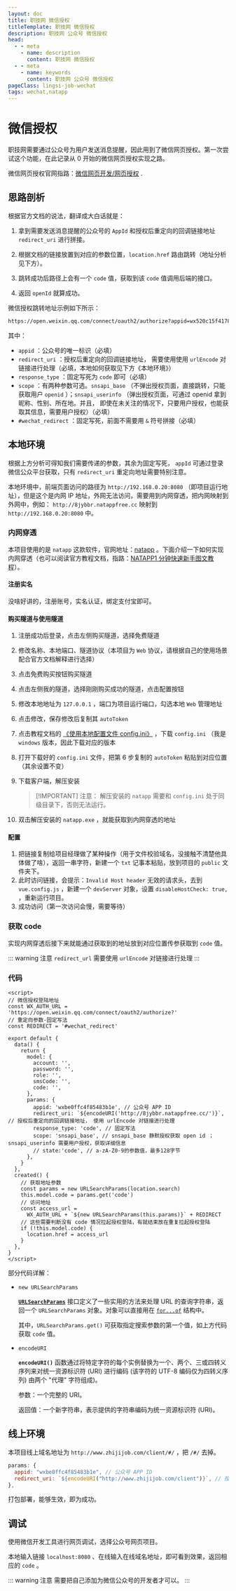 ```yaml
---
layout: doc
title: 职技网 微信授权
titleTemplate: 职技网 微信授权
description: 职技网 公众号 微信授权
head:
  - - meta
    - name: description
      content: 职技网 微信授权
  - - meta
    - name: keywords
      content: 职技网 公众号 微信授权
pageClass: lingsi-job-wechat
tags: wechat,natapp
---
```


# 微信授权

职技网需要通过公众号为用户发送消息提醒，因此用到了微信网页授权。第一次尝试这个功能，在此记录从 0 开始的微信网页授权实现之路。

微信网页授权官网指路：[微信网页开发/网页授权](https://developers.weixin.qq.com/doc/offiaccount/OA_Web_Apps/Wechat_webpage_authorization.html) .

## 思路剖析

根据官方文档的说法，翻译成大白话就是：

1. 拿到需要发送消息提醒的公众号的 `AppId` 和授权后重定向的回调链接地址 `redirect_uri` 进行拼接。

2. 根据文档的链接放置到对应的参数位置，`location.href` 路由跳转（地址分析见下方）。

3. 跳转成功后路径上会有一个 `code` 值，获取到该 `code` 值调用后端的接口。

4. 返回 `openId` 就算成功。

微信授权跳转地址示例如下所示：

```txt
https://open.weixin.qq.com/connect/oauth2/authorize?appid=wx520c15f417810387&redirect_uri=https%3A%2F%2Fchong.qq.com%2Fphp%2Findex.php%3Fd%3D%26c%3DwxAdapter%26m%3DmobileDeal%26showwxpaytitle%3D1%26vb2ctag%3D4_2030_5_1194_60&response_type=code&scope=snsapi_base&state=123#wechat_redirect
```

其中：

- `appid` ：公众号的唯一标识（必填）
- `redirect_uri` ：授权后重定向的回调链接地址， 需要使用使用 `urlEncode` 对链接进行处理（必填，本地如何获取见下方《本地环境》）
- `response_type` ：固定写死为 `code` 即可（必填）
- `scope` ：有两种参数可选。`snsapi_base` （不弹出授权页面，直接跳转，只能获取用户 `openid` ）；`snsapi_userinfo` （弹出授权页面，可通过 openid 拿到昵称、性别、所在地。并且， 即使在未关注的情况下，只要用户授权，也能获取其信息，需要用户授权）（必填）
- `#wechat_redirect` ：固定写死，前面不需要用 `&` 符号拼接（必填）

## 本地环境

根据上方分析可得知我们需要传递的参数，其余为固定写死， `appId` 可通过登录微信公众平台获取，只有 `redirect_uri` 重定向地址需要特别注意。

本地环境中，前端页面访问的路径为 `http://192.168.0.20:8080` （即项目运行地址），但是这个是内网 IP 地址，外网无法访问，需要用到内网穿透，把内网映射到外网中，例如： `http://8jybbr.natappfree.cc` 映射到 `http://192.168.0.20:8080` 中。

### 内网穿透

本项目使用的是 `natapp` 这款软件，官网地址：[natapp](https://natapp.cn/) 。下面介绍一下如何实现内网穿透（也可以阅读官方教程文档，指路：[NATAPP1 分钟快速新手图文教程](https://natapp.cn/article/natapp_newbie)）。

#### 注册实名

没啥好讲的，注册账号，实名认证，绑定支付宝即可。

#### 购买隧道与使用隧道

1. 注册成功后登录，点击左侧购买隧道，选择免费隧道

2. 修改名称、本地端口、隧道协议（本项目为 `Web` 协议，请根据自己的使用场景配合官方文档解释进行选择）

3. 点击免费购买按钮购买隧道

4. 点击左侧我的隧道，选择刚刚购买成功的隧道，点击配置按钮

5. 修改本地地址为 `127.0.0.1` ，端口为项目运行端口，勾选本地 `Web` 管理地址

6. 点击修改，保存修改后复制其 `autoToken`

7. 点击教程文档的 [《使用本地配置文件 config.ini》](https://natapp.cn/article/config_ini) ，下载 `config.ini` （我是 `windows` 版本，因此下载对应的版本

8. 打开下载好的 `config.ini` 文件，把第 6 步复制的 `autoToken` 粘贴到对应位置（其余设置不变）

9. 下载客户端，解压安装

   > [!IMPORTANT] 注意：
   > 解压安装的 `natapp` 需要和 `config.ini` 处于同级目录下，否则无法运行。

10. 双击解压安装的 `natapp.exe` ，就能获取到内网穿透的地址

#### 配置

1. 把链接复制给项目经理做了某种操作（用于文件校验域名，没接触不清楚他具体做了啥），返回一串字符，新建一个 `txt` 记事本粘贴，放到项目的 `public` 文件夹下。
2. 此时访问链接，会提示：`Invalid Host header` 无效的请求头，去到 `vue.config.js` ，新建一个 `devServer` 对象，设置 `disableHostCheck: true,` ，重新运行项目。
3. 成功访问（第一次访问会慢，需要等待）

### 获取 code

实现内网穿透后接下来就能通过获取到的地址放到对应位置传参获取到 `code` 值。

::: warning 注意
`redirect_url` 需要使用 `urlEncode` 对链接进行处理
:::

### 代码

```vue
<script>
// 微信授权登陆地址
const WX_AUTH_URL = 'https://open.weixin.qq.com/connect/oauth2/authorize?'
// 重定向参数-固定写法
const REDIRECT = '#wechat_redirect'

export default {
  data() {
    return {
      model: {
        account: '',
        password: '',
        role: '',
        smsCode: '',
        code: '',
      },
      params: {
        appid: 'wxbe0ffc4f85483b1e', // 公众号 APP ID
        redirect_uri: `${encodeURI('http://8jybbr.natappfree.cc/')}`, // 授权后重定向的回调链接地址， 使用 urlEncode 对链接进行处理
        response_type: 'code', // 固定写法
        scope: 'snsapi_base', // snsapi_base 静默授权获取 open id ；snsapi_userinfo 需要用户授权，获取详细信息
        // state:'code', // a-zA-Z0-9的参数值，最多128字节
      },
    }
  },
  created() {
    // 获取地址参数
    const params = new URLSearchParams(location.search)
    this.model.code = params.get('code')
    // 访问地址
    const access_url =
      WX_AUTH_URL + `${new URLSearchParams(this.params)}` + REDIRECT
    // 这些需要判断没有 code 情况拉起授权登陆，有就结束放在重复拉起授权登陆
    if (!this.model.code) {
      location.href = access_url
    }
  },
}
</script>
```

部分代码详解：

- `new URLSearchParams`

  [**`URLSearchParams`**](https://developer.mozilla.org/zh-CN/docs/Web/API/URLSearchParams) 接口定义了一些实用的方法来处理 URL 的查询字符串，返回一个 `URLSearchParams` 对象。对象可以直接用在 [`for...of`](https://developer.mozilla.org/zh-CN/docs/Web/JavaScript/Reference/Statements/for...of) 结构中。

  其中，`URLSearchParams.get()` 可获取指定搜索参数的第一个值，如上方代码获取 `code` 值。

- `encodeURI`

  **`encodeURI()`** 函数通过将特定字符的每个实例替换为一个、两个、三或四转义序列来对统一资源标识符 (URI) 进行编码 (该字符的 UTF-8 编码仅为四转义序列) 由两个 "代理" 字符组成)。

  参数：一个完整的 URI。

  返回值：一个新字符串，表示提供的字符串编码为统一资源标识符 (URI)。

## 线上环境

本项目线上域名地址为 `http://www.zhijijob.com/client/#/` ，把 `/#/` 去掉。

```js
params: {
  appid: "wxbe0ffc4f85483b1e", // 公众号 APP ID
  redirect_uri: `${encodeURI("http://www.zhijijob.com/client")}`, // 授权后重定向的回调链接地址， 请使用 urlEncode 对链接进行处理
},
```

打包部署，能够生效，即为成功。

## 调试

使用微信开发工具进行网页调试，选择公众号网页项目。

本地输入链接 `localhost:8080` 、在线输入在线域名地址，即可看到效果，返回相应的 `code` 。

::: warning 注意
需要把自己添加为微信公众号的开发者才可以。
:::
